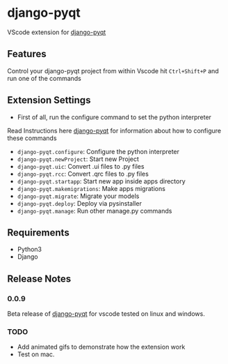 # django-pyqt

VScode extension for <a href="https://github.com/ZedObaia/django-pyqt">django-pyqt</a>

## Features

Control your django-pyqt project from within Vscode
hit `Ctrl+Shift+P` and run one of the commands

## Extension Settings

* First of all, run the configure command to set the python interpreter

Read Instructions here
<a href="https://github.com/ZedObaia/django-pyqt">django-pyqt</a> for information about how to configure these commands

* `django-pyqt.configure`: Configure the python interpreter
* `django-pyqt.newProject`: Start new Project
* `django-pyqt.uic`: Convert .ui files to .py files
* `django-pyqt.rcc`: Convert .qrc files to .py files
* `django-pyqt.startapp`: Start new app inside apps directory
* `django-pyqt.makemigrations`: Make apps migrations
* `django-pyqt.migrate`: Migrate your models
* `django-pyqt.deploy`: Deploy via pysinstaller
* `django-pyqt.manage`: Run other manage.py commands

## Requirements

* Python3
* Django

## Release Notes

### 0.0.9

Beta release of <a href="https://github.com/ZedObaia/django-pyqt">django-pyqt</a> for vscode tested on linux and windows.

### TODO

* Add animated gifs to demonstrate how the extension work
* Test on mac.